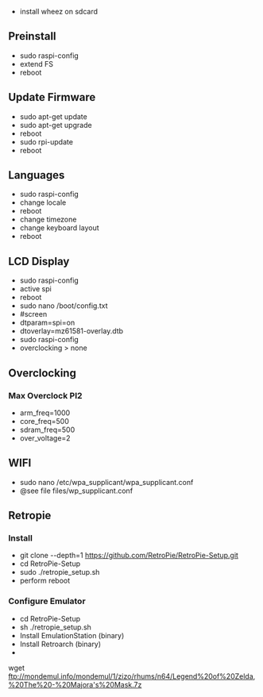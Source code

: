 - install wheez on sdcard

## Preinstall
- sudo raspi-config
- extend FS
- reboot

## Update Firmware
- sudo apt-get update
- sudo apt-get upgrade
- reboot
- sudo rpi-update
- reboot


## Languages
- sudo raspi-config
- change locale
- reboot
- change timezone
- change keyboard layout
- reboot

## LCD Display
- sudo raspi-config
- active spi
- reboot
- sudo nano /boot/config.txt
- #screen
- dtparam=spi=on
- dtoverlay=mz61581-overlay.dtb
- sudo raspi-config
- overclocking > none

## Overclocking

### Max Overclock PI2
- arm_freq=1000
- core_freq=500
- sdram_freq=500
- over_voltage=2

## WIFI
- sudo nano /etc/wpa_supplicant/wpa_supplicant.conf
- @see file files/wp_supplicant.conf

## Retropie

### Install
- git clone --depth=1 https://github.com/RetroPie/RetroPie-Setup.git
- cd RetroPie-Setup
- sudo ./retropie_setup.sh
- perform reboot

### Configure Emulator
- cd RetroPie-Setup
- sh ./retropie_setup.sh
- Install EmulationStation (binary)
- Install Retroarch (binary)
- 


wget ftp://mondemul.info/mondemul/1/zizo/rhums/n64/Legend%20of%20Zelda,%20The%20-%20Majora's%20Mask.7z
